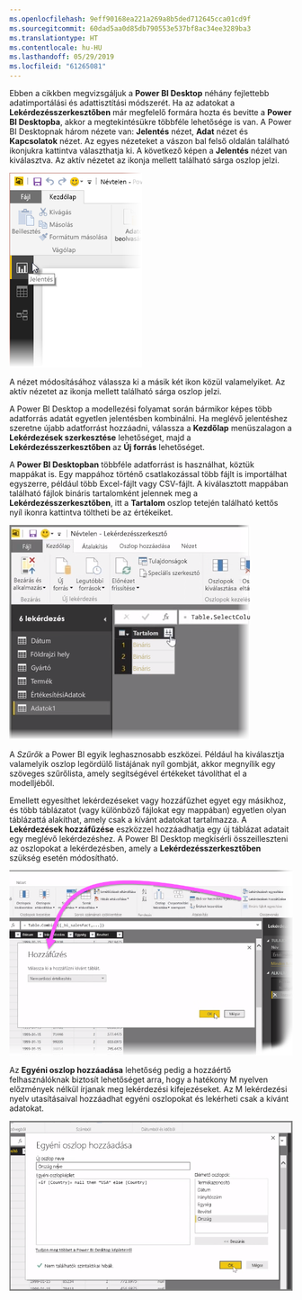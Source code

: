 ```yaml
---
ms.openlocfilehash: 9eff90168ea221a269a8b5ded712645cca01cd9f
ms.sourcegitcommit: 60dad5aa0d85db790553e537bf8ac34ee3289ba3
ms.translationtype: HT
ms.contentlocale: hu-HU
ms.lasthandoff: 05/29/2019
ms.locfileid: "61265081"
---
```

Ebben a cikkben megvizsgáljuk a **Power BI Desktop** néhány fejlettebb adatimportálási és adattisztítási módszerét. Ha az adatokat a **Lekérdezésszerkesztőben** már megfelelő formára hozta és bevitte a **Power BI Desktopba**, akkor a megtekintésükre többféle lehetősége is van. A Power BI Desktopnak három nézete van: **Jelentés** nézet, **Adat** nézet és **Kapcsolatok** nézet. Az egyes nézeteket a vászon bal felső oldalán található ikonjukra kattintva választhatja ki. A következő képen a **Jelentés** nézet van kiválasztva. Az aktív nézetet az ikonja mellett található sárga oszlop jelzi.

![](media/1-4-advanced-data-sources-and-transformation/1-4_1.png)

A nézet módosításához válassza ki a másik két ikon közül valamelyiket. Az aktív nézetet az ikonja mellett található sárga oszlop jelzi.

A Power BI Desktop a modellezési folyamat során bármikor képes több adatforrás adatát egyetlen jelentésben kombinálni. Ha meglévő jelentéshez szeretne újabb adatforrást hozzáadni, válassza a **Kezdőlap** menüszalagon a **Lekérdezések szerkesztése** lehetőséget, majd a **Lekérdezésszerkesztőben** az **Új forrás** lehetőséget.

A **Power BI Desktopban** többféle adatforrást is használhat, köztük mappákat is. Egy mappához történő csatlakozással több fájlt is importálhat egyszerre, például több Excel-fájlt vagy CSV-fájlt. A kiválasztott mappában található fájlok bináris tartalomként jelennek meg a **Lekérdezésszerkesztőben**, itt a **Tartalom** oszlop tetején található kettős nyíl ikonra kattintva töltheti be az értékeiket.

![](media/1-4-advanced-data-sources-and-transformation/1-4_2.png)

A *Szűrők* a Power BI egyik leghasznosabb eszközei. Például ha kiválasztja valamelyik oszlop legördülő listájának nyíl gombját, akkor megnyílik egy szöveges szűrőlista, amely segítségével értékeket távolíthat el a modelljéből.

Emellett egyesíthet lekérdezéseket vagy hozzáfűzhet egyet egy másikhoz, és több táblázatot (vagy különböző fájlokat egy mappában) egyetlen olyan táblázattá alakíthat, amely csak a kívánt adatokat tartalmazza. A **Lekérdezések hozzáfűzése** eszközzel hozzáadhatja egy új táblázat adatait egy meglévő lekérdezéshez. A Power BI Desktop megkísérli összeilleszteni az oszlopokat a lekérdezésben, amely a **Lekérdezésszerkesztőben** szükség esetén módosítható.

![](media/1-4-advanced-data-sources-and-transformation/1-4_3.png)

Az **Egyéni oszlop hozzáadása** lehetőség pedig a hozzáértő felhasználóknak biztosít lehetőséget arra, hogy a hatékony M nyelven előzmények nélkül írjanak meg lekérdezési kifejezéseket. Az M lekérdezési nyelv utasításaival hozzáadhat egyéni oszlopokat és lekérheti csak a kívánt adatokat.

![](media/1-4-advanced-data-sources-and-transformation/1-4_4.png)

